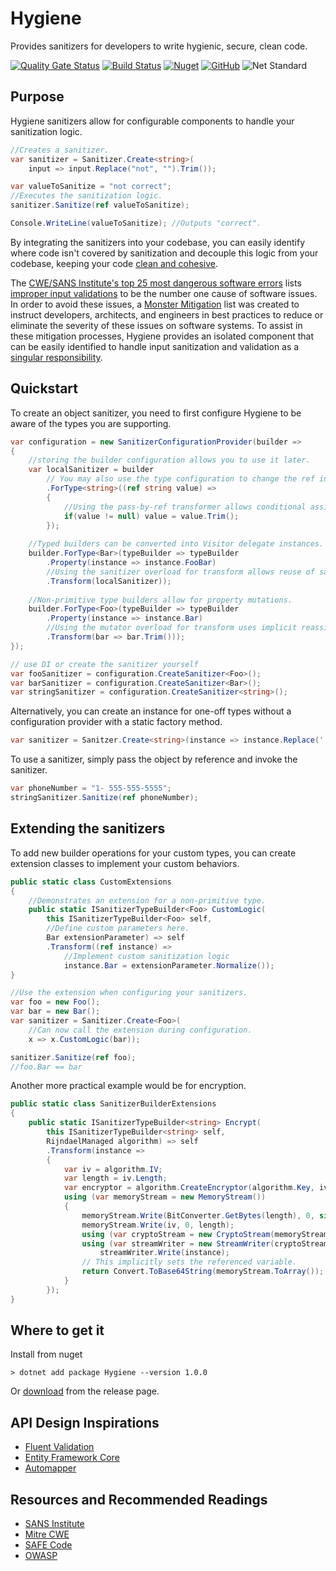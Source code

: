 # Hygiene
Provides sanitizers for developers to write hygienic, secure, clean code.

[![Quality Gate Status](https://sonarcloud.io/api/project_badges/measure?project=TylerKendrick_Hygiene&metric=alert_status)](https://sonarcloud.io/dashboard?id=TylerKendrick_Hygiene)
[![Build Status](https://dev.azure.com/hygiene/Hygiene/_apis/build/status/TylerKendrick.Hygiene?branchName=dev&jobName=Job)](https://dev.azure.com/hygiene/Hygiene/_build/latest?definitionId=1&branchName=dev)
[![Nuget](https://img.shields.io/nuget/v/hygiene.svg)](https://www.nuget.org/packages/Hygiene/)
[![GitHub](https://img.shields.io/github/license/tylerkendrick/hygiene.svg)](https://github.com/TylerKendrick/Hygiene/blob/dev/LICENSE)
![Net Standard](https://img.shields.io/badge/net%20standard-%3E%3Dv2.0-blue.svg)

## Purpose
Hygiene sanitizers allow for configurable components to handle your sanitization logic.
```csharp
//Creates a sanitizer.
var sanitizer = Sanitizer.Create<string>(
    input => input.Replace("not", "").Trim());

var valueToSanitize = "not correct";
//Executes the sanitization logic.
sanitizer.Sanitize(ref valueToSanitize);

Console.WriteLine(valueToSanitize); //Outputs "correct".
```
By integrating the sanitizers into your codebase, you can easily identify where code isn't covered by sanitization and decouple this logic from your codebase, keeping your code [clean and cohesive](https://enterprisecraftsmanship.com/2015/09/02/cohesion-coupling-difference/).
  
The [CWE/SANS Institute's top 25 most dangerous software errors](https://www.sans.org/top25-software-errors/) lists [improper input validations](http://cwe.mitre.org/top25/archive/2011/2011_mitigations.html#Mit-M1) to be the number one cause of software issues.  In order to avoid these issues, a [Monster Mitigation](http://cwe.mitre.org/top25/index.html#Mitigations) list was created to instruct developers, architects, and engineers in best practices to reduce or eliminate the severity of these issues on software systems.  To assist in these mitigation processes, Hygiene provides an isolated component that can be easily identified to handle input sanitization and validation as a [singular responsibility](https://blog.cleancoder.com/uncle-bob/2014/05/08/SingleReponsibilityPrinciple.html).

## Quickstart
To create an object sanitizer, you need to first configure Hygiene to be aware of the types you are supporting.

```csharp
var configuration = new SanitizerConfigurationProvider(builder => 
{
    //storing the builder configuration allows you to use it later.
    var localSanitizer = builder
        // You may also use the type configuration to change the ref instance.
        .ForType<string>((ref string value) =>
        {
            //Using the pass-by-ref transformer allows conditional assignment.
            if(value != null) value = value.Trim();
        });
    
    //Typed builders can be converted into Visitor delegate instances.
    builder.ForType<Bar>(typeBuilder => typeBuilder
        .Property(instance => instance.FooBar)
        //Using the sanitizer overload for transform allows reuse of sanitizers.
        .Transform(localSanitizer));
        
    //Non-primitive type builders allow for property mutations.
    builder.ForType<Foo>(typeBuilder => typeBuilder
        .Property(instance => instance.Bar)
        //Using the mutator overload for transform uses implicit reassignment.
        .Transform(bar => bar.Trim()));
});

// use DI or create the sanitizer yourself
var fooSanitizer = configuration.CreateSanitizer<Foo>();
var barSanitizer = configuration.CreateSanitizer<Bar>();
var stringSanitizer = configuration.CreateSanitizer<string>();
```

Alternatively, you can create an instance for one-off types without a configuration provider with a static factory method.

```csharp
var sanitizer = Sanitzer.Create<string>(instance => instance.Replace(' ', ''));
```

To use a sanitizer, simply pass the object by reference and invoke the sanitizer.

```csharp
var phoneNumber = "1- 555-555-5555";
stringSanitizer.Sanitize(ref phoneNumber);
```

## Extending the sanitizers
To add new builder operations for your custom types, you can create extension classes to implement your custom behaviors.
```csharp
public static class CustomExtensions
{
    //Demonstrates an extension for a non-primitive type.
    public static ISanitizerTypeBuilder<Foo> CustomLogic(
        this ISanitizerTypeBuilder<Foo> self,
        //Define custom parameters here.
        Bar extensionParameter) => self
        .Transform((ref instance) =>
            //Implement custom sanitization logic
            instance.Bar = extensionParameter.Normalize());
}

//Use the extension when configuring your sanitizers.
var foo = new Foo();
var bar = new Bar();
var sanitizer = Sanitizer.Create<Foo>(
    //Can now call the extension during configuration.
    x => x.CustomLogic(bar));

sanitizer.Sanitize(ref foo);
//foo.Bar == bar
```

Another more practical example would be for encryption.
```csharp
public static class SanitizerBuilderExtensions
{
    public static ISanitizerTypeBuilder<string> Encrypt(
        this ISanitizerTypeBuilder<string> self,
        RijndaelManaged algorithm) => self
        .Transform(instance =>
        {
            var iv = algorithm.IV;
            var length = iv.Length;
            var encryptor = algorithm.CreateEncryptor(algorithm.Key, iv);
            using (var memoryStream = new MemoryStream())
            {
                memoryStream.Write(BitConverter.GetBytes(length), 0, sizeof(int));
                memoryStream.Write(iv, 0, length);
                using (var cryptoStream = new CryptoStream(memoryStream, encryptor, CryptoStreamMode.Write))
                using (var streamWriter = new StreamWriter(cryptoStream))
                    streamWriter.Write(instance);
                // This implicitly sets the referenced variable.
                return Convert.ToBase64String(memoryStream.ToArray());
            }
        });
}
```

## Where to get it
Install from nuget
```
> dotnet add package Hygiene --version 1.0.0
```
Or [download](https://github.com/TylerKendrick/Hygiene/releases/tag/v1.0.0) from the release page.

## API Design Inspirations

* [Fluent Validation](https://github.com/JeremySkinner/FluentValidation)
* [Entity Framework Core](https://github.com/aspnet/EntityFrameworkCore)
* [Automapper](https://github.com/AutoMapper/AutoMapper)

## Resources and Recommended Readings

* [SANS Institute](https://www.sans.org/)
* [Mitre CWE](http://cwe.mitre.org/index.html)
* [SAFE Code](https://safecode.org/)
* [OWASP](https://www.owasp.org/index.php/Main_Page)
